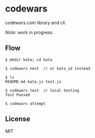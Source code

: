 codewars
========

codewars.com library and cli.

*Note:* work in progress.

Flow
----

```
$ mkdir kata; cd kata

$ codewars next  // or kata_id instead

$ ls
README.md kata.js test.js

$ codewars test  // local testing
Test Passed

$ codewars attempt
```


License
-------

MIT
